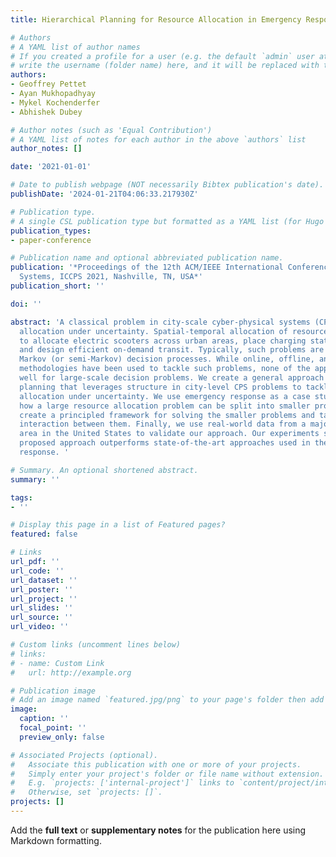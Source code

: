 ```yaml
---
title: Hierarchical Planning for Resource Allocation in Emergency Response Systems

# Authors
# A YAML list of author names
# If you created a profile for a user (e.g. the default `admin` user at `content/authors/admin/`), 
# write the username (folder name) here, and it will be replaced with their full name and linked to their profile.
authors:
- Geoffrey Pettet
- Ayan Mukhopadhyay
- Mykel Kochenderfer
- Abhishek Dubey

# Author notes (such as 'Equal Contribution')
# A YAML list of notes for each author in the above `authors` list
author_notes: []

date: '2021-01-01'

# Date to publish webpage (NOT necessarily Bibtex publication's date).
publishDate: '2024-01-21T04:06:33.217930Z'

# Publication type.
# A single CSL publication type but formatted as a YAML list (for Hugo requirements).
publication_types:
- paper-conference

# Publication name and optional abbreviated publication name.
publication: '*Proceedings of the 12th ACM/IEEE International Conference on Cyber-Physical
  Systems, ICCPS 2021, Nashville, TN, USA*'
publication_short: ''

doi: ''

abstract: 'A classical problem in city-scale cyber-physical systems (CPS) is resource
  allocation under uncertainty. Spatial-temporal allocation of resources is optimized
  to allocate electric scooters across urban areas, place charging stations for vehicles,
  and design efficient on-demand transit. Typically, such problems are modeled as
  Markov (or semi-Markov) decision processes. While online, offline, and decentralized
  methodologies have been used to tackle such problems, none of the approaches scale
  well for large-scale decision problems. We create a general approach to hierarchical
  planning that leverages structure in city-level CPS problems to tackle resource
  allocation under uncertainty. We use emergency response as a case study and show
  how a large resource allocation problem can be split into smaller problems. We then
  create a principled framework for solving the smaller problems and tackling the
  interaction between them. Finally, we use real-world data from a major metropolitan
  area in the United States to validate our approach. Our experiments show that the
  proposed approach outperforms state-of-the-art approaches used in the field of emergency
  response. '

# Summary. An optional shortened abstract.
summary: ''

tags:
- ''

# Display this page in a list of Featured pages?
featured: false

# Links
url_pdf: ''
url_code: ''
url_dataset: ''
url_poster: ''
url_project: ''
url_slides: ''
url_source: ''
url_video: ''

# Custom links (uncomment lines below)
# links:
# - name: Custom Link
#   url: http://example.org

# Publication image
# Add an image named `featured.jpg/png` to your page's folder then add a caption below.
image:
  caption: ''
  focal_point: ''
  preview_only: false

# Associated Projects (optional).
#   Associate this publication with one or more of your projects.
#   Simply enter your project's folder or file name without extension.
#   E.g. `projects: ['internal-project']` links to `content/project/internal-project/index.md`.
#   Otherwise, set `projects: []`.
projects: []
---
```


Add the **full text** or **supplementary notes** for the publication here using Markdown formatting.
